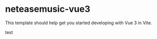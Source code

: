 # neteasemusic-vue3

This template should help get you started developing with Vue 3 in Vite.

test
